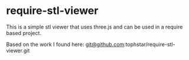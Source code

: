 # require-stl-viewer
This is a simple stl viewer that uses three.js and can be used in a require based project.

Based on the work I found here:
git@github.com:tophstar/require-stl-viewer.git
